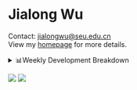 #  Jialong Wu

Contact: jialongwu@seu.edu.cn<br>
View my [homepage](https://callanwu.github.io/) for more details.

<details><summary>📊Weekly Development Breakdown</summary>

<!--START_SECTION:waka-->

```txt
From: 04 November 2024 - To: 11 November 2024

Total Time: 22 hrs 18 mins

Python       17 hrs 46 mins  ████████████████████░░░░░   79.64 %
CSV          2 hrs 19 mins   ██▓░░░░░░░░░░░░░░░░░░░░░░   10.44 %
JSON         1 hr 7 mins     █▒░░░░░░░░░░░░░░░░░░░░░░░   05.04 %
Bash         41 mins         ▓░░░░░░░░░░░░░░░░░░░░░░░░   03.08 %
Other        15 mins         ▒░░░░░░░░░░░░░░░░░░░░░░░░   01.18 %
```

<!--END_SECTION:waka-->

[![wakatime](https://wakatime.com/badge/user/c6720b29-9431-4a60-bc9d-e1fb2b6bd65f.svg)](https://wakatime.com/@c6720b29-9431-4a60-bc9d-e1fb2b6bd65f)
</details>

[![](https://img.shields.io/badge/Google%20Scholar-4385FE.svg?&color=d6d6d6&style=flat-square&logo=google-scholar)](https://scholar.google.com/citations?user=6eg2m4YAAAAJ)
![](https://komarev.com/ghpvc/?username=callanwu)
